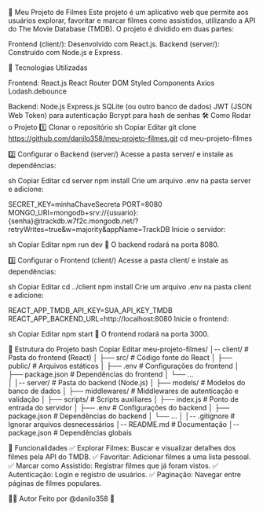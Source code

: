 📌 Meu Projeto de Filmes
Este projeto é um aplicativo web que permite aos usuários explorar, favoritar e marcar filmes como assistidos, utilizando a API do The Movie Database (TMDB). O projeto é dividido em duas partes:

Frontend (client/): Desenvolvido com React.js.
Backend (server/): Construído com Node.js e Express.

🚀 Tecnologias Utilizadas

Frontend:
React.js
React Router DOM
Styled Components
Axios
Lodash.debounce

Backend:
Node.js
Express.js
SQLite (ou outro banco de dados)
JWT (JSON Web Token) para autenticação
Bcrypt para hash de senhas
🛠️ Como Rodar o Projeto
1️⃣ Clonar o repositório
sh
Copiar
Editar
git clone https://github.com/danilo358/meu-projeto-filmes.git
cd meu-projeto-filmes

2️⃣ Configurar o Backend (server/)
Acesse a pasta server/ e instale as dependências:

sh
Copiar
Editar
cd server
npm install
Crie um arquivo .env na pasta server e adicione:

SECRET_KEY=minhaChaveSecreta
PORT=8080
MONGO_URI=mongodb+srv://{usuario}:{senha}@trackdb.w7f2c.mongodb.net/?retryWrites=true&w=majority&appName=TrackDB
Inicie o servidor:

sh
Copiar
Editar
npm run dev
📌 O backend rodará na porta 8080.

3️⃣ Configurar o Frontend (client/)
Acesse a pasta client/ e instale as dependências:

sh
Copiar
Editar
cd ../client
npm install
Crie um arquivo .env na pasta client e adicione:

REACT_APP_TMDB_API_KEY=SUA_API_KEY_TMDB
REACT_APP_BACKEND_URL=http://localhost:8080
Inicie o frontend:

sh
Copiar
Editar
npm start
📌 O frontend rodará na porta 3000.

📂 Estrutura do Projeto
bash
Copiar
Editar
meu-projeto-filmes/
│-- client/            # Pasta do frontend (React)
│   ├── src/           # Código fonte do React
│   ├── public/        # Arquivos estáticos
│   ├── .env           # Configurações do frontend
│   ├── package.json   # Dependências do frontend
│   └── ...           
│
│-- server/            # Pasta do backend (Node.js)
│   ├── models/        # Modelos do banco de dados
│   ├── middlewares/   # Middlewares de autenticação e validação
│   ├── scripts/       # Scripts auxiliares
│   ├── index.js       # Ponto de entrada do servidor
│   ├── .env           # Configurações do backend
│   ├── package.json   # Dependências do backend
│   └── ...
│
│-- .gitignore         # Ignorar arquivos desnecessários
│-- README.md          # Documentação
│-- package.json       # Dependências globais

🎥 Funcionalidades
✅ Explorar Filmes: Buscar e visualizar detalhes dos filmes pela API do TMDB.
✅ Favoritar: Adicionar filmes a uma lista pessoal.
✅ Marcar como Assistido: Registrar filmes que já foram vistos.
✅ Autenticação: Login e registro de usuários.
✅ Paginação: Navegar entre páginas de filmes populares.

👨‍💻 Autor
Feito por @danilo358 🚀
